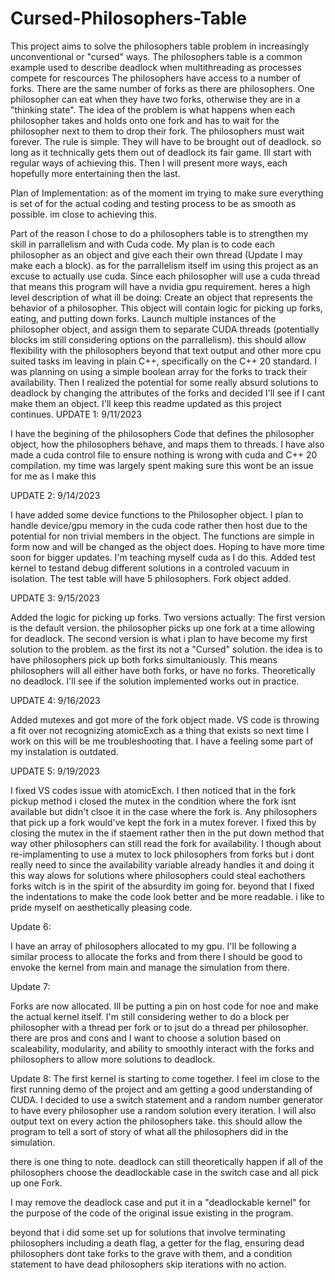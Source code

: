# Cursed-Philosophers-Table
This project aims to solve the philosophers table problem in increasingly unconventional or "cursed" ways.
The philosophers table is a common example used to describe deadlock when multithreading as processes compete for rescources
The philosophers have access to a number of forks. There are the same number of forks as there are philosophers. One philosopher can eat when they have two forks, otherwise they are in a "thinking state".
The idea of the problem is what happens when each philosopher takes and holds onto one fork and has to wait for the philosopher next to them to drop their fork. The philosophers must wait forever.
The rule is simple. They will have to be brought out of deadlock. so long as it technically gets them out of deadlock its fair game.
Ill start with regular ways of achieving this. Then I will present more ways, each hopefully more entertaining then the last.

Plan of Implementation:
as of the moment im trying to make sure everything is set of for the actual coding and testing process to be as smooth as possible. im close to achieving this.

Part of the reason I chose to do a philosophers table is to strengthen my skill in parrallelism and with Cuda code. My plan is to code each philosopher as an object and give each their own thread (Update I may make each a block).
as for the parrallelism itself im using this project as an excuse to actually use cuda. Since each philosopher will use a cuda thread that means this program will have a nvidia gpu requirement.
heres a high level description of what ill be doing:
Create an object that represents the behavior of a philosopher. This object will contain logic for picking up forks, eating, and putting down forks.
Launch multiple instances of the philosopher object, and assign them to separate CUDA threads (potentially blocks im still considering options on the parrallelism). this should allow flexibility with the philosophers
beyond that text output and other more cpu suited tasks im leaving in plain C++, specifically on the C++ 20 standard.
I was planning on using a simple boolean array for the forks to track their availability. Then I realized the potential for some really absurd solutions to deadlock by changing the attributes of the forks and decided I'll see if I cant make them an object. I'll keep this readme updated as this project continues.
UPDATE 1: 9/11/2023

  I have the begining of the philosophers Code that defines the philosopher object, how the philosophers behave, and maps them to threads. 
  I have also made a cuda control file to ensure nothing is wrong with cuda and C++ 20 compilation. my time was largely spent making sure this wont be an issue for me as I make this

UPDATE 2: 9/14/2023

  I have added some device functions to the Philosopher object. I plan to handle device/gpu memory in the cuda code rather then host due to the potential for non trivial members in the object.
  The functions are simple in form now and will be changed as the object does. Hoping to have more time soon for bigger updates. I'm  teaching myself cuda as I do this.
  Added test kernel to testand debug different solutions in a controled vacuum in isolation.
  The test table will have 5 philosophers.
  Fork object added.
  
UPDATE 3: 9/15/2023

  Added the logic for picking up forks. Two versions actually:
    The first version is the default version. the philosopher picks up one fork at a time allowing for deadlock. 
    The second version is what i plan to have become my first solution to the problem. as the first its not a "Cursed" solution. the idea is to have philosophers pick up both forks simultaniously. 
    This means philosophers will all either have both forks, or have no forks. Theoretically no deadlock. I'll see if the solution implemented works out in practice.

UPDATE 4: 9/16/2023

  Added mutexes and got more of the fork object made. VS code is throwing a fit over not recognizing atomicExch as a thing that exists so next time I work on this will be me troubleshooting that. I have a feeling some part of my instalation is outdated.
  
UPDATE 5: 9/19/2023

  I fixed VS codes issue with atomicExch. I then noticed that in the fork pickup method i closed the mutex in the condition where the fork isnt available but didn't clsoe it in the case where the fork is. 
  Any philosophers that pick up a fork would've kept the fork in a mutex forever. I fixed this by closing the mutex in the if staement rather then in the put down method that  way other philosophers can still read the fork for availability.
  I though about re-implamenting to use a mutex to lock philosophers from forks but i dont really need to since the availability variable already handles it and doing it this way alows for solutions where philosophers could steal eachothers forks witch is in the spirit of the absurdity im going for.
  beyond that I fixed the indentations to make the code look better and be more readable. i like to pride myself on aesthetically pleasing code.

Update 6:

  I have an array of philosophers allocated to my gpu. I'll be following a similar process to allocate the forks and from there I should be good to envoke the kernel from main and manage the simulation from there.
  
Update 7:

  Forks are now allocated. Ill be putting a pin on host code for noe and make the actual kernel itself. 
  I'm still considering wether to do a block per philosopher with a thread per fork or to jsut do a thread per philosopher. there are pros and cons and I want to choose a solution based on scaleability, modularity, and ability to smoothly interact with the forks and philosophers to allow more solutions to deadlock.

Update 8:
  The first kernel is starting to come together. I feel im close to the first running demo of the project and am getting a good understanding of CUDA. 
  I decided to use a switch statement and a random number generator to have every philosopher use a random solution every iteration. I will also output text on every action the philosophers take. this should allow the program to tell a sort of story of what all the philosophers did in the simulation. 

  there is one thing to note. deadlock can still theoretically happen if all of the philosophers choose the deadlockable case in the switch case and all pick up one Fork.

  I may remove the deadlock case and put it in a "deadlockable kernel" for the purpose of the code of the original issue existing in the program.

  beyond that i did some set up for solutions that involve terminating philosophers including a death flag, a getter for the flag, ensuring dead philosophers dont take forks to the grave with them, and a condition statement to have dead philosophers skip iterations with no action.